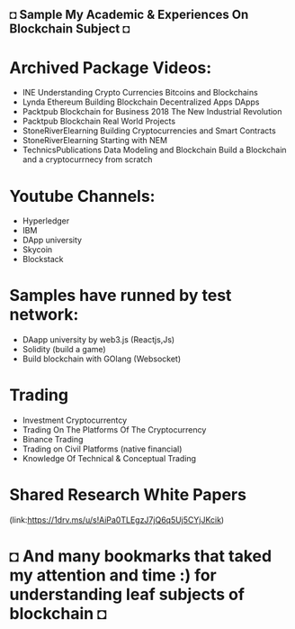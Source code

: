 ## ◘ Sample My Academic & Experiences On Blockchain Subject ◘

# Archived Package Videos:
- INE Understanding Crypto Currencies Bitcoins and Blockchains
- Lynda Ethereum Building Blockchain Decentralized Apps DApps
- Packtpub Blockchain for Business 2018 The New Industrial Revolution
- Packtpub Blockchain Real World Projects
- StoneRiverElearning Building Cryptocurrencies and Smart Contracts
- StoneRiverElearning Starting with NEM
- TechnicsPublications Data Modeling and Blockchain
Build a Blockchain and a cryptocurrnecy from scratch
# Youtube Channels:
- Hyperledger
- IBM 
- DApp university
- Skycoin
- Blockstack
# Samples have runned by test network:
- DAapp university by web3.js (Reactjs,Js)
- Solidity (build a game)
- Build blockchain with GOlang (Websocket)
# Trading
- Investment Cryptocurrentcy
- Trading On The Platforms Of The Cryptocurrency
- Binance Trading
- Trading on Civil Platforms (native financial)
- Knowledge Of Technical & Conceptual Trading
# Shared Research White Papers
(link:https://1drv.ms/u/s!AiPa0TLEgzJ7jQ6q5Uj5CYjJKcik)
# ◘ And many bookmarks that taked my attention and time :) for understanding leaf subjects of blockchain ◘
